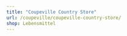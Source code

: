 ```yaml
---
title: "Coupeville Country Store"
url: /coupeville/coupeville-country-store/
shop: Lebensmittel
---
```

